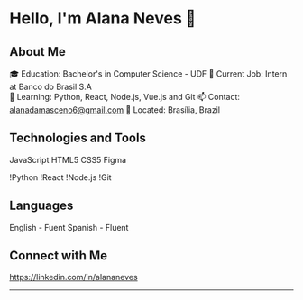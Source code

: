 # Hello, I'm Alana Neves 👋

## About Me

🎓 Education: Bachelor's in Computer Science - UDF 
💼 Current Job: Intern at Banco do Brasil S.A  
🌱 Learning: Python, React, Node.js, Vue.js and Git
📫 Contact: alanadamasceno6@gmail.com
📌 Located: Brasília, Brazil

## Technologies and Tools

JavaScript
HTML5
CSS5
Figma

!Python 
!React
!Node.js
!Git

## Languages

English - Fuent
Spanish - Fluent

## Connect with Me

https://linkedin.com/in/alananeves

---
